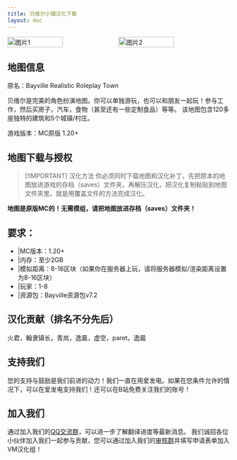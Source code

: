 ```yaml
---
title: 贝维尔小镇汉化下载
layout: doc
---
```


<div style="display: flex">
  <img src="https://s11.ax1x.com/2024/02/25/pFa182V.jpg" style="width:50%" alt="图片1">
  <img src="https://s11.ax1x.com/2024/02/25/pFaQyJx.webp" style="width:50%" alt="图片2">
</div>

## 地图信息

原名：Bayville Realistic Roleplay Town

贝维尔是完美的角色扮演地图。你可以单独游玩，也可以和朋友一起玩！参与工作，然后买房子，汽车，食物（甚至还有一些定制食品）等等。 该地图包含120多座独特的建筑和5个城镇/村庄。

游戏版本：MC原版 1.20+

<DownloadLinks :methods="[
  { id: 'mediafire', text: '下载地图', icon: '/imgs/svg/mediafire.svg', link: 'https://www.mediafire.com/file/w9gwytz72hbtdyf/Bayville_-_realistic_roleplay_town_v7.2.zip/file' },
  { id: 'mapdl', text: '下载汉化', icon: '/imgs/svg/lanzou.svg', link: 'https://vmhanhuazu.lanzoui.com/s/vmct-Bayville-mapt-cn' },
  { id: 'lazy', text: '懒汉下载', icon: '/imgs/logo/logo_64.png', link: 'https://vmhanhuazu.lanzoui.com/s/vmct-Bayville-mapt-cn' }
]" />

## 地图下载与授权

> [!IMPORTANT] 汉化方法
> 你必须同时下载地图和汉化补丁，先把原本的地图放进游戏的存档（saves）文件夹，再解压汉化，把汉化复制粘贴到地图文件夹里。就是用覆盖文件的方法完成汉化。

**地图是原版MC的！无需模组，请把地图放进存档（saves）文件夹！**

## 要求：

- |MC版本：1.20+
- |内存：至少2GB
- |模拟距离：8-16区块（如果你在服务器上玩，请将服务器模拟/渲染距离设置为8-16区块）
- |玩家：1-8
- |资源包：Bayville资源包v7.2

## 汉化贡献（排名不分先后）

火君，翰隶镇长，青岚，逸晨，虚空，paret，逸晨

## 支持我们

您的支持与鼓励是我们前进的动力！我们一直在用爱发电。如果在您条件允许的情况下，可以在爱发电支持我们！还可以在B站免费关注我们的账号！

## 加入我们

通过加入我们的[QQ交流群](/community/)，可以进一步了解翻译进度等最新消息。
我们诚招各位小伙伴加入我们一起参与贡献，您可以通过加入我们的[审核群](/join/)并填写申请表单加入VM汉化组！
